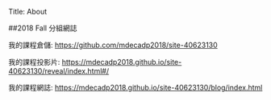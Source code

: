 Title: About

##2018 Fall 分組網誌

我的課程倉儲: <a href="https://github.com/mdecadp2018/site-40623130">https://github.com/mdecadp2018/site-40623130</a>

我的課程投影片: <a href="https://mdecadp2018.github.io/site-40623130/reveal/index.html#/">https://mdecadp2018.github.io/site-40623130/reveal/index.html#/</a>

我的課程網誌: <a href="https://mdecadp2018.github.io/site-40623130/blog/index.html">https://mdecadp2018.github.io/site-40623130/blog/index.html</a>









